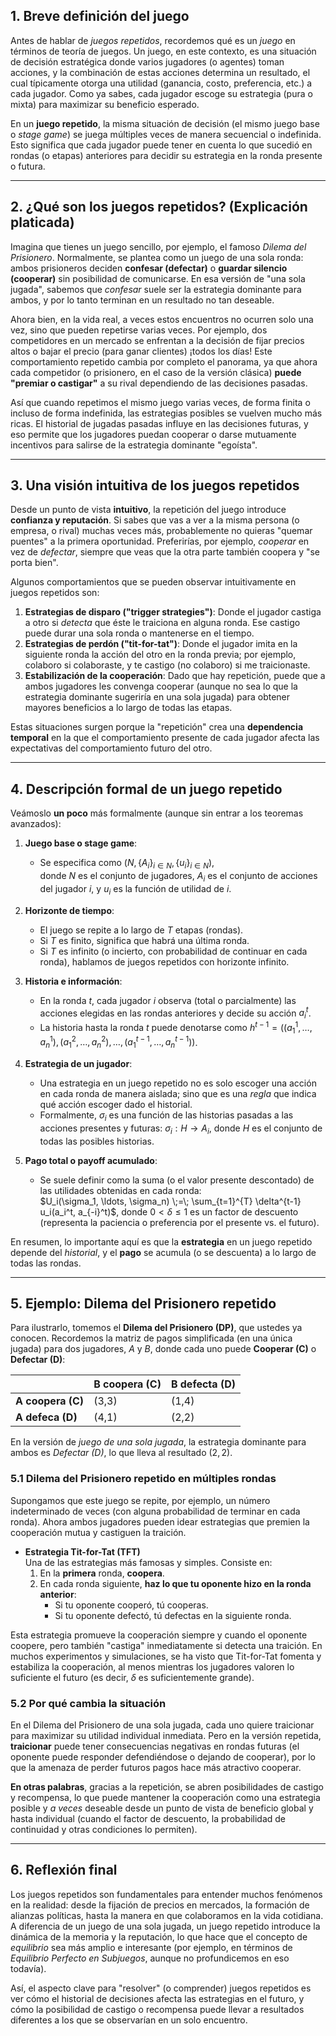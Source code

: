 
## 1\. Breve definición del juego

Antes de hablar de *juegos repetidos*, recordemos qué es un *juego* en términos de teoría de juegos. Un juego, en este contexto, es una situación de decisión estratégica donde varios jugadores (o agentes) toman acciones, y la combinación de estas acciones determina un resultado, el cual típicamente otorga una utilidad (ganancia, costo, preferencia, etc.) a cada jugador. Como ya sabes, cada jugador escoge su estrategia (pura o mixta) para maximizar su beneficio esperado.

En un **juego repetido**, la misma situación de decisión (el mismo juego base o *stage game*) se juega múltiples veces de manera secuencial o indefinida. Esto significa que cada jugador puede tener en cuenta lo que sucedió en rondas (o etapas) anteriores para decidir su estrategia en la ronda presente o futura.

---

## 2\. ¿Qué son los juegos repetidos? (Explicación platicada)

Imagina que tienes un juego sencillo, por ejemplo, el famoso *Dilema del Prisionero*. Normalmente, se plantea como un juego de una sola ronda: ambos prisioneros deciden **confesar (defectar)** o **guardar silencio (cooperar)** sin posibilidad de comunicarse. En esa versión de "una sola jugada", sabemos que *confesar* suele ser la estrategia dominante para ambos, y por lo tanto terminan en un resultado no tan deseable.

Ahora bien, en la vida real, a veces estos encuentros no ocurren solo una vez, sino que pueden repetirse varias veces. Por ejemplo, dos competidores en un mercado se enfrentan a la decisión de fijar precios altos o bajar el precio (para ganar clientes) ¡todos los días! Este comportamiento repetido cambia por completo el panorama, ya que ahora cada competidor (o prisionero, en el caso de la versión clásica) **puede "premiar o castigar"** a su rival dependiendo de las decisiones pasadas.

Así que cuando repetimos el mismo juego varias veces, de forma finita o incluso de forma indefinida, las estrategias posibles se vuelven mucho más ricas. El historial de jugadas pasadas influye en las decisiones futuras, y eso permite que los jugadores puedan cooperar o darse mutuamente incentivos para salirse de la estrategia dominante "egoísta".

---

## 3\. Una visión intuitiva de los juegos repetidos

Desde un punto de vista **intuitivo**, la repetición del juego introduce **confianza y reputación**. Si sabes que vas a ver a la misma persona (o empresa, o rival) muchas veces más, probablemente no quieras "quemar puentes" a la primera oportunidad. Preferirías, por ejemplo, *cooperar* en vez de *defectar*, siempre que veas que la otra parte también coopera y "se porta bien".

Algunos comportamientos que se pueden observar intuitivamente en juegos repetidos son:

1. **Estrategias de disparo ("trigger strategies")**: Donde el jugador castiga a otro si *detecta* que éste le traiciona en alguna ronda. Ese castigo puede durar una sola ronda o mantenerse en el tiempo.
2. **Estrategias de perdón ("tit-for-tat")**: Donde el jugador imita en la siguiente ronda la acción del otro en la ronda previa; por ejemplo, colaboro si colaboraste, y te castigo (no colaboro) si me traicionaste.
3. **Estabilización de la cooperación**: Dado que hay repetición, puede que a ambos jugadores les convenga cooperar (aunque no sea lo que la estrategia dominante sugeriría en una sola jugada) para obtener mayores beneficios a lo largo de todas las etapas.

Estas situaciones surgen porque la "repetición" crea una **dependencia temporal** en la que el comportamiento presente de cada jugador afecta las expectativas del comportamiento futuro del otro.

---

## 4\. Descripción formal de un juego repetido

Veámoslo **un poco** más formalmente (aunque sin entrar a los teoremas avanzados):

1. **Juego base o stage game**:  
   - Se especifica como $(N, \{A_i\}_{i \in N}, \{u_i\}_{i \in N})$,  
     donde $N$ es el conjunto de jugadores, $A_i$ es el conjunto de acciones del jugador $i$, y $u_i$ es la función de utilidad de $i$.

2. **Horizonte de tiempo**:  
   - El juego se repite a lo largo de $T$ etapas (rondas).  
   - Si $T$ es finito, significa que habrá una última ronda.  
   - Si $T$ es infinito (o incierto, con probabilidad de continuar en cada ronda), hablamos de juegos repetidos con horizonte infinito.

3. **Historia e información**:  
   - En la ronda $t$, cada jugador $i$ observa (total o parcialmente) las acciones elegidas en las rondas anteriores y decide su acción $a_i^t$.  
   - La historia hasta la ronda $t$ puede denotarse como $h^{t-1} = ( (a_1^1, \dots, a_n^1), (a_1^2, \dots, a_n^2), \dots, (a_1^{t-1}, \dots, a_n^{t-1}) )$.

4. **Estrategia de un jugador**:
   - Una estrategia en un juego repetido no es solo escoger una acción en cada ronda de manera aislada; sino que es una *regla* que indica qué acción escoger dado el historial.  
   - Formalmente, $\sigma_i$ es una función de las historias pasadas a las acciones presentes y futuras: $\sigma_i: H \to A_i$, donde $H$ es el conjunto de todas las posibles historias.

5. **Pago total o payoff acumulado**:  
   - Se suele definir como la suma (o el valor presente descontado) de las utilidades obtenidas en cada ronda:  
     $U_i(\sigma_1, \ldots, \sigma_n) \;=\; \sum_{t=1}^{T} \delta^{t-1} u_i(a_i^t, a_{-i}^t)$,
     donde $0 < \delta \le 1$ es un factor de descuento (representa la paciencia o preferencia por el presente vs. el futuro).

En resumen, lo importante aquí es que la **estrategia** en un juego repetido depende del *historial*, y el **pago** se acumula (o se descuenta) a lo largo de todas las rondas.

---

## 5\. Ejemplo: Dilema del Prisionero repetido

Para ilustrarlo, tomemos el **Dilema del Prisionero (DP)**, que ustedes ya conocen. Recordemos la matriz de pagos simplificada (en una única jugada) para dos jugadores, $A$ y $B$, donde cada uno puede **Cooperar (C)** o **Defectar (D)**:

|                  | B coopera (C)  | B defecta (D)   |
|------------------|----------------|-----------------|
| **A coopera (C)** | (3,3)          | (1,4)           |
| **A defeca (D)**  | (4,1)          | (2,2)           |

En la versión de *juego de una sola jugada*, la estrategia dominante para ambos es *Defectar (D)*, lo que lleva al resultado $(2,2)$.

### 5.1 Dilema del Prisionero repetido en múltiples rondas

Supongamos que este juego se repite, por ejemplo, un número indeterminado de veces (con alguna probabilidad de terminar en cada ronda). Ahora ambos jugadores pueden idear estrategias que premien la cooperación mutua y castiguen la traición.

- **Estrategia Tit-for-Tat (TFT)**  
  Una de las estrategias más famosas y simples. Consiste en:
  1. En la **primera** ronda, **coopera**.  
  2. En cada ronda siguiente, **haz lo que tu oponente hizo en la ronda anterior**:  
     - Si tu oponente cooperó, tú cooperas.  
     - Si tu oponente defectó, tú defectas en la siguiente ronda.

Esta estrategia promueve la cooperación siempre y cuando el oponente coopere, pero también "castiga" inmediatamente si detecta una traición. En muchos experimentos y simulaciones, se ha visto que Tit-for-Tat fomenta y estabiliza la cooperación, al menos mientras los jugadores valoren lo suficiente el futuro (es decir, $\delta$ es suficientemente grande).

### 5.2 Por qué cambia la situación

En el Dilema del Prisionero de una sola jugada, cada uno quiere traicionar para maximizar su utilidad individual inmediata. Pero en la versión repetida, **traicionar** puede tener consecuencias negativas en rondas futuras (el oponente puede responder defendiéndose o dejando de cooperar), por lo que la amenaza de perder futuros pagos hace más atractivo cooperar.

**En otras palabras**, gracias a la repetición, se abren posibilidades de castigo y recompensa, lo que puede mantener la cooperación como una estrategia posible y *a veces* deseable desde un punto de vista de beneficio global y hasta individual (cuando el factor de descuento, la probabilidad de continuidad y otras condiciones lo permiten).

---

## 6\. Reflexión final

Los juegos repetidos son fundamentales para entender muchos fenómenos en la realidad: desde la fijación de precios en mercados, la formación de alianzas políticas, hasta la manera en que colaboramos en la vida cotidiana. A diferencia de un juego de una sola jugada, un juego repetido introduce la dinámica de la memoria y la reputación, lo que hace que el concepto de *equilibrio* sea más amplio e interesante (por ejemplo, en términos de *Equilibrio Perfecto en Subjuegos*, aunque no profundicemos en eso todavía).

Así, el aspecto clave para "resolver" (o comprender) juegos repetidos es ver cómo el historial de decisiones afecta las estrategias en el futuro, y cómo la posibilidad de castigo o recompensa puede llevar a resultados diferentes a los que se observarían en un solo encuentro.
